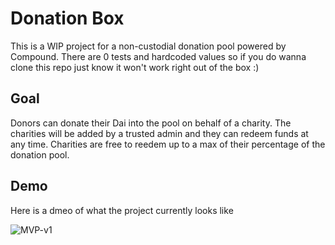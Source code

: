 # Donation Box

This is a WIP project for a non-custodial donation pool powered by Compound. There are 0 tests and hardcoded values so if you do wanna clone this repo just know it won't work right out of the box :)

## Goal
Donors can donate their Dai into the pool on behalf of a charity. The charities will be added by a trusted admin and they can redeem funds at any time. Charities are free to reedem up to a max of their percentage of the donation pool.

## Demo
Here is a dmeo of what the project currently looks like

![MVP-v1](demo/donation-box-mvp.gif)